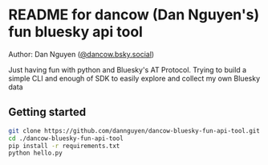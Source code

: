 # README for dancow (Dan Nguyen's) fun bluesky api tool

Author: Dan Nguyen ([@dancow.bsky.social](https://staging.bsky.app/profile/dancow.bsky.social))

Just having fun with python and Bluesky's AT Protocol. Trying to build a simple CLI and enough of SDK to easily explore and collect my own Bluesky data


## Getting started

```sh
git clone https://github.com/dannguyen/dancow-bluesky-fun-api-tool.git
cd ./dancow-bluesky-fun-api-tool
pip install -r requirements.txt
python hello.py
```
